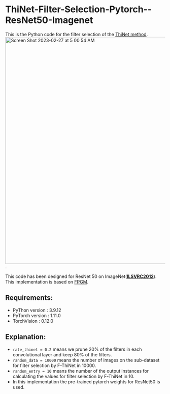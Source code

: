 # ThiNet-Filter-Selection-Pytorch--ResNet50-Imagenet
This is the Python code for the filter selection of the [ThiNet method](https://arxiv.org/abs/1707.06342). 
<img width="713" alt="Screen Shot 2023-02-27 at 5 00 54 AM" src="https://user-images.githubusercontent.com/40675941/221533223-53e43cd8-22af-43b3-b26f-12c9f33a6c2d.png">.

This code has been designed for ResNet 50 on ImageNet(**[ILSVRC2012](https://www.image-net.org/challenges/LSVRC/2012/)**). This implementation is based on [FPGM](https://github.com/he-y/filter-pruning-geometric-median).

## Requirements:
- PyThon  version : 3.9.12
- PyTorch version : 1.11.0
- TorchVision : 0.12.0

## Explanation:
- `rate_thinet = 0.2` means we prune 20% of the filters in each convolutional layer and keep 80% of the filters.
- `random_data = 10000` means the number of images on the sub-dataset for filter selection by F-ThiNet in 10000.
- `random_entry = 10` means the number of the output instances for calculating the values for filter selection by F-ThiNet in 10.
- In this implementation the pre-trained pytorch weights for ResNet50 is used.
